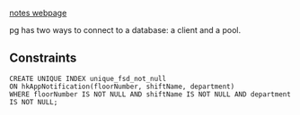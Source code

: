 [notes webpage](https://sql.holt.courses/lessons/data/nodejs-and-postgresql)

pg has two ways to connect to a database: a client and a pool.

## Constraints
```mysql
CREATE UNIQUE INDEX unique_fsd_not_null
ON hkAppNotification(floorNumber, shiftName, department)
WHERE floorNumber IS NOT NULL AND shiftName IS NOT NULL AND department IS NOT NULL;

```